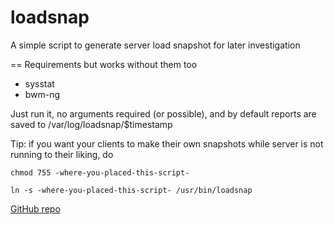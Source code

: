 loadsnap
========
A simple script to generate server load snapshot for later investigation

== Requirements but works without them too
- sysstat
- bwm-ng

Just run it, no arguments required (or possible), and by default reports are saved to
/var/log/loadsnap/$timestamp

Tip: if you want your clients to make their own snapshots while server is not running to their liking, do

  `chmod 755 -where-you-placed-this-script-`

  `ln -s -where-you-placed-this-script- /usr/bin/loadsnap`


[GitHub repo](https://github.com/horzadome/loadsnap/)